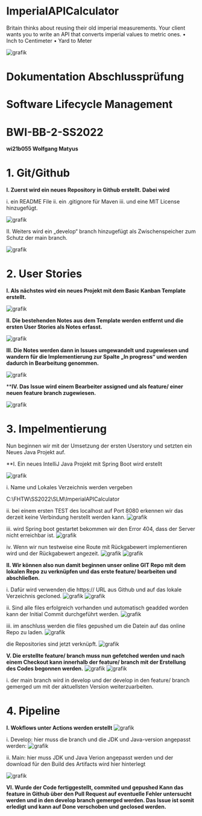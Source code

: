 # ImperialAPICalculator
Britain thinks about reusing their old imperial measurements. Your client wants you to write an API that converts imperial values to metric ones. • Inch to Centimeter • Yard to Meter


![grafik](https://user-images.githubusercontent.com/105013150/175044939-19c97e5c-bb83-4727-9121-8bbaec54ad1e.png)

# Dokumentation Abschlussprüfung
# Software Lifecycle Management 
# BWI-BB-2-SS2022

**wi21b055
Wolfgang Matyus**


# 1.	Git/Github
**I.	Zuerst wird ein neues Repository in Github erstellt. Dabei wird**

i.	ein README File 
ii.	ein .gitignore für Maven
iii.	und eine MIT License hinzugefügt.

![grafik](https://user-images.githubusercontent.com/105013150/175053289-d66c02b7-93ea-4ed2-b347-d62be2fc9f66.png)

II.	Weiters wird ein „develop“ branch hinzugefügt als Zwischenspeicher zum Schutz der main branch.

![grafik](https://user-images.githubusercontent.com/105013150/175053699-8c38cc4d-9177-4142-94b8-b08194817a99.png)


# 2.	User Stories
**I.	Als nächstes wird ein neues Projekt mit dem Basic Kanban Template erstellt.**

![grafik](https://user-images.githubusercontent.com/105013150/175054553-b83ba12b-52a1-4ecf-8e91-5c012954fea7.png)


**II.	Die bestehenden Notes aus dem Template werden entfernt und die ersten User Stories als Notes erfasst.**

![grafik](https://user-images.githubusercontent.com/105013150/175056542-34745512-b4c4-4c07-a22d-d28e438abed5.png)


**III.	Die Notes werden dann in Issues umgewandelt und zugewiesen und wandern für die Implementierung zur Spalte „In progress“ und werden dadurch in Bearbeitung genommen.**

![grafik](https://user-images.githubusercontent.com/105013150/175057868-f3321a13-bf4e-4165-9eeb-865d3a8fd8ec.png)


****IV.	Das Issue wird einem Bearbeiter assigned und als feature/ einer neuen feature branch zugewiesen.**
 
![grafik](https://user-images.githubusercontent.com/105013150/175058558-6ecfccfa-2f45-44dd-85f9-667826cf6d22.png)


# 3.	Impelmentierung

Nun beginnen wir mit der Umsetzung der ersten Userstory und setzten ein Neues Java Projekt auf.


**I.	Ein neues IntelliJ Java Projekt mit Spring Boot wird erstellt

![grafik](https://user-images.githubusercontent.com/105013150/175059495-90f4c827-b020-4f87-bbc6-b47ed9f4bb9a.png)

i.	Name und Lokales Verzeichnis werden vergeben

C:\FHTW\SS2022\SLM\ImperialAPICalculator

ii. bei einem ersten TEST des localhost auf Port 8080 erkennen wir das derzeit keine Verbindung herstellt werden kann.
![grafik](https://user-images.githubusercontent.com/105013150/175061142-cfb6c3f9-7621-4b84-8e9d-3e1cf15299af.png)

iii. wird Spring boot gestartet bekommen wir den Error 404, dass der Server nicht erreichbar ist.
![grafik](https://user-images.githubusercontent.com/105013150/175063731-c09b715a-c460-4493-b3d4-e4067fe87583.png)

iv. Wenn wir nun testweise eine Route mit Rückgabewert implementieren wird und der Rückgabewert angezeit.
![grafik](https://user-images.githubusercontent.com/105013150/175063479-1ff005f9-f292-469e-8c08-9538a1905c7c.png)
![grafik](https://user-images.githubusercontent.com/105013150/175064186-030b7866-8694-435d-8f62-1b4730634b9a.png)

**II. Wir können also nun damit beginnen unser online GIT Repo mit dem lokalen Repo zu verknüpfen und das erste feature/ bearbeiten und abschließen.**

i. Dafür wird verwenden  die https:// URL aus Github und auf das lokale Verzeichnis gecloned.
![grafik](https://user-images.githubusercontent.com/105013150/175067555-37f50761-07ba-4d26-9efe-eafc4e525bbb.png)
![grafik](https://user-images.githubusercontent.com/105013150/175072981-4f3fbf82-6215-4f1a-8329-311a08b909c4.png)

ii. Sind alle files erfolgreich vorhanden und automatisch geadded worden kann der Initial Commit durchgeführt werden.
![grafik](https://user-images.githubusercontent.com/105013150/175074021-a80a4307-baba-49a5-8e14-83320a9205e4.png)

iii. im anschluss werden die files gepushed um die Datein auf das online Repo zu laden.
![grafik](https://user-images.githubusercontent.com/105013150/175074846-86b3f422-befb-4638-a8c1-12586ccd1a81.png)

die Repositories sind jetzt verknüpft.
![grafik](https://user-images.githubusercontent.com/105013150/175075022-0e9da00f-eeba-471c-8359-1e59bca37915.png)


**V.	Die erstellte feature/ branch muss nun gefetched werden und nach einem Checkout kann innerhalb der feature/ branch mit der Erstellung des Codes begonnen werden.**
![grafik](https://user-images.githubusercontent.com/105013150/175075185-a7771d45-2c21-4f03-8022-bc4c931f162e.png)
![grafik](https://user-images.githubusercontent.com/105013150/175075326-5b0a6092-54a9-4312-9a62-3f2f261c88c9.png)

i. der main branch wird in develop und der develop in den feature/ branch gemerged um mit der aktuellsten Version weiterzuarbeiten.



# 4.	Pipeline
**I.	Wokflows unter Actions werden erstellt** 
![grafik](https://user-images.githubusercontent.com/105013150/175077840-6dda9969-c377-419c-b251-bc2d6afb766d.png)

i. Develop: hier muss die branch und die JDK und Java-version angepasst werden:
![grafik](https://user-images.githubusercontent.com/105013150/175078955-f4898641-9e5d-4f08-9dbc-0016db320c2f.png)


ii. Main: hier muss JDK und Java Verion angepasst werden und der download für den Build des Artifacts wird hier hinterlegt

![grafik](https://user-images.githubusercontent.com/105013150/175078642-4259b96a-9241-49c6-990e-649e163101fe.png)


**VI.	Wurde der Code fertiggestellt, commited und gepushed Kann das feature in Github über den Pull Request auf eventuelle Fehler untersucht werden und in den develop branch gemerged werden. Das Issue ist somit erledigt und kann auf Done verschoben und geclosed werden.**


